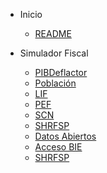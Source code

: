 - Inicio
  - [README](README.md)

- Simulador Fiscal
  - [PIBDeflactor](PIBDeflactor.md)
  - [Población](Poblacion.md)
  - [LIF](LIF.md)
  - [PEF](PEF.md)
  - [SCN](SCN.md)
  - [SHRFSP](SHRFSP.md)
  - [Datos Abiertos](DatosAbiertos.md)
  - [Acceso BIE](AccesoBIE.md)
  - [SHRFSP](SHRFSP.md)
